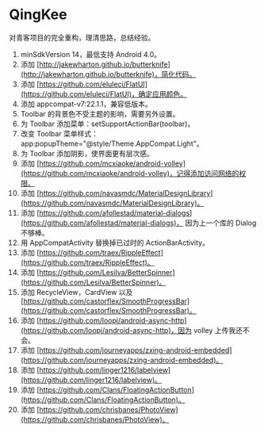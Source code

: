 # QingKee

对青客项目的完全重构，理清思路，总结经验。
>
1. minSdkVersion 14，最低支持 Android 4.0。
2. 添加 [http://jakewharton.github.io/butterknife](http://jakewharton.github.io/butterknife)，简化代码。
3. 添加 [https://github.com/eluleci/FlatUI](https://github.com/eluleci/FlatUI)，确定应用颜色。
4. 添加 appcompat-v7:22.1.1，兼容低版本。
5. Toolbar 的背景色不受主题的影响，需要另外设置。
6. 为 Toolbar 添加菜单：setSupportActionBar(toolbar)。
7. 改变 Toolbar 菜单样式：app:popupTheme="@style/Theme.AppCompat.Light"。
8. 为 Toolbar 添加阴影，使界面更有层次感。
9. 添加 [https://github.com/mcxiaoke/android-volley](https://github.com/mcxiaoke/android-volley)，记得添加访问网络的权限。
10. 添加 [https://github.com/navasmdc/MaterialDesignLibrary](https://github.com/navasmdc/MaterialDesignLibrary)。
11. 添加 [https://github.com/afollestad/material-dialogs](https://github.com/afollestad/material-dialogs)，
因为上一个库的 Dialog 不够棒。
12. 用 AppCompatActivity 替换掉已过时的 ActionBarActivity。
13. 添加 [https://github.com/traex/RippleEffect](https://github.com/traex/RippleEffect)。
14. 添加 [https://github.com/Lesilva/BetterSpinner](https://github.com/Lesilva/BetterSpinner)。
15. 添加 RecycleView，CardView 以及 [https://github.com/castorflex/SmoothProgressBar](https://github.com/castorflex/SmoothProgressBar)。
16. 添加 [https://github.com/loopj/android-async-http](https://github.com/loopj/android-async-http)，因为 volley 上传我还不会。
17. 添加 [https://github.com/journeyapps/zxing-android-embedded](https://github.com/journeyapps/zxing-android-embedded)。
18. 添加 [https://github.com/linger1216/labelview](https://github.com/linger1216/labelview)。
19. 添加 [https://github.com/Clans/FloatingActionButton](https://github.com/Clans/FloatingActionButton)。
20. 添加 [https://github.com/chrisbanes/PhotoView](https://github.com/chrisbanes/PhotoView)。
